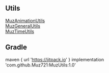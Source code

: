 ## Utils
 [MuzAnimationUtils](https://github.com/Muz721/MuzUtils/blob/master/app/src/main/java/com/muz/muzutils/utils/MuzAnimationUtils.java)  
 [MuzGeneralUtils](https://github.com/Muz721/MuzUtils/blob/master/app/src/main/java/com/muz/muzutils/utils/MuzGeneralUtils.java)  
 [MuzTimeUtils](https://github.com/Muz721/MuzUtils/blob/master/app/src/main/java/com/muz/muzutils/utils/MuzTimeUtils.java)
 ## Gradle
 maven { url 'https://jitpack.io' } 
 implementation 'com.github.Muz721:MuzUtils:1.0'
